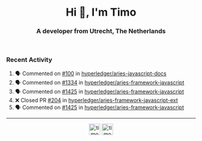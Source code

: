 <h1 align="center">Hi 👋, I'm Timo</h1>
<h3 align="center">A developer from Utrecht, The Netherlands</h3>
<br/>
<!-- https://github.com/rahuldkjain/github-profile-readme-generator --!>

<!--  <p align="left"><img src="https://github-readme-stats.vercel.app/api?username=timoglastra&show_icons=true&count_private=true&" alt="timoglastra" /></p> --!>

<!--
Github language stats
<p align="left"><img src="https://github-readme-stats.vercel.app/api/top-langs/?username=timoglastra&layout=compact" alt="timoglastra" /><p>
-->

<!-- Codestats language stats -->
<!-- <p align="left"><img src="https://codestats-readme.vercel.app/api/top-langs/?username=timoglastra&layout=compact&language_count=12" alt="timoglastra" /><p>    --!>
  
<h3>Recent Activity</h3>

<!--START_SECTION:activity-->
1. 🗣 Commented on [#100](https://github.com/hyperledger/aries-javascript-docs/issues/100) in [hyperledger/aries-javascript-docs](https://github.com/hyperledger/aries-javascript-docs)
2. 🗣 Commented on [#1334](https://github.com/hyperledger/aries-framework-javascript/issues/1334) in [hyperledger/aries-framework-javascript](https://github.com/hyperledger/aries-framework-javascript)
3. 🗣 Commented on [#1425](https://github.com/hyperledger/aries-framework-javascript/issues/1425) in [hyperledger/aries-framework-javascript](https://github.com/hyperledger/aries-framework-javascript)
4. ❌ Closed PR [#204](https://github.com/hyperledger/aries-framework-javascript-ext/pull/204) in [hyperledger/aries-framework-javascript-ext](https://github.com/hyperledger/aries-framework-javascript-ext)
5. 🗣 Commented on [#1425](https://github.com/hyperledger/aries-framework-javascript/issues/1425) in [hyperledger/aries-framework-javascript](https://github.com/hyperledger/aries-framework-javascript)
<!--END_SECTION:activity-->

---

<p align="center">
<a href="https://twitter.com/timoglastra" target="blank"><img align="center" src="https://cdn.jsdelivr.net/npm/simple-icons@3.0.1/icons/twitter.svg" alt="timoglastra" height="30" width="30" /></a>
<a href="https://linkedin.com/in/timoglastra" target="blank"><img align="center" src="https://cdn.jsdelivr.net/npm/simple-icons@3.0.1/icons/linkedin.svg" alt="timoglastra" height="30" width="30" /></a>
</p>



